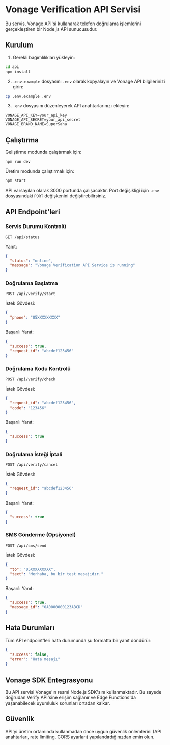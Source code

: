 # Vonage Verification API Servisi

Bu servis, Vonage API'si kullanarak telefon doğrulama işlemlerini gerçekleştiren bir Node.js API sunucusudur.

## Kurulum

1. Gerekli bağımlılıkları yükleyin:

```bash
cd api
npm install
```

2. `.env.example` dosyasını `.env` olarak kopyalayın ve Vonage API bilgilerinizi girin:

```bash
cp .env.example .env
```

3. `.env` dosyasını düzenleyerek API anahtarlarınızı ekleyin:

```
VONAGE_API_KEY=your_api_key
VONAGE_API_SECRET=your_api_secret
VONAGE_BRAND_NAME=SuperSaha
```

## Çalıştırma

Geliştirme modunda çalıştırmak için:

```bash
npm run dev
```

Üretim modunda çalıştırmak için:

```bash
npm start
```

API varsayılan olarak 3000 portunda çalışacaktır. Port değişikliği için `.env` dosyasındaki `PORT` değişkenini değiştirebilirsiniz.

## API Endpoint'leri

### Servis Durumu Kontrolü

```
GET /api/status
```

Yanıt:
```json
{
  "status": "online",
  "message": "Vonage Verification API Service is running"
}
```

### Doğrulama Başlatma

```
POST /api/verify/start
```

İstek Gövdesi:
```json
{
  "phone": "05XXXXXXXXX"
}
```

Başarılı Yanıt:
```json
{
  "success": true,
  "request_id": "abcdef123456"
}
```

### Doğrulama Kodu Kontrolü

```
POST /api/verify/check
```

İstek Gövdesi:
```json
{
  "request_id": "abcdef123456",
  "code": "123456"
}
```

Başarılı Yanıt:
```json
{
  "success": true
}
```

### Doğrulama İsteği İptali

```
POST /api/verify/cancel
```

İstek Gövdesi:
```json
{
  "request_id": "abcdef123456"
}
```

Başarılı Yanıt:
```json
{
  "success": true
}
```

### SMS Gönderme (Opsiyonel)

```
POST /api/sms/send
```

İstek Gövdesi:
```json
{
  "to": "05XXXXXXXXX",
  "text": "Merhaba, bu bir test mesajıdır."
}
```

Başarılı Yanıt:
```json
{
  "success": true,
  "message_id": "0A0000000123ABCD"
}
```

## Hata Durumları

Tüm API endpoint'leri hata durumunda şu formatta bir yanıt döndürür:

```json
{
  "success": false,
  "error": "Hata mesajı"
}
```

## Vonage SDK Entegrasyonu

Bu API servisi Vonage'ın resmi Node.js SDK'sını kullanmaktadır. Bu sayede doğrudan Verify API'sine erişim sağlanır ve Edge Functions'da yaşanabilecek uyumluluk sorunları ortadan kalkar.

## Güvenlik

API'yi üretim ortamında kullanmadan önce uygun güvenlik önlemlerini (API anahtarları, rate limiting, CORS ayarları) yapılandırdığınızdan emin olun. 